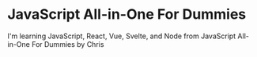 # JavaScript All-in-One For Dummies

I'm learning JavaScript, React, Vue, Svelte, and Node from JavaScript All-in-One For Dummies by Chris
